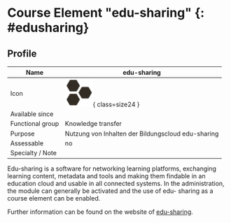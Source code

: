 # Course Element "edu-sharing" {: #edusharing}


## Profile

Name | edu-sharing
---------|----------
Icon | ![Task Icon](assets/course_element_edu-sharing_icon.png){ class=size24 }
Available since | 
Functional group | Knowledge transfer
Purpose | Nutzung von Inhalten der Bildungscloud edu-sharing
Assessable | no
Specialty / Note | 



Edu-sharing is a software for networking learning platforms, exchanging learning content, metadata and tools and making them findable in an education cloud and usable in all connected systems. In the administration, the module can generally be activated and the use of edu- sharing as a course element can be enabled.

Further information can be found on the website of [edu-sharing](https://edu-sharing.com/).


